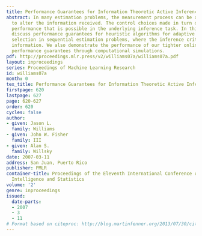 ```yaml
---
title: Performance Guarantees for Information Theoretic Active Inference
abstract: In many estimation problems, the measurement process can be actively controlled
  to alter the information received. The control choices made in turn determine the
  performance that is possible in the underlying inference task. In this paper, we
  discuss performance guarantees for heuristic algorithms for adaptive measurement
  selection in sequential estimation problems, where the inference criterion is mutual
  information. We also demonstrate the performance of our tighter online computable
  performance guarantees through computational simulations.
pdf: http://proceedings.mlr.press/v2/williams07a/williams07a.pdf
layout: inproceedings
series: Proceedings of Machine Learning Research
id: williams07a
month: 0
tex_title: Performance Guarantees for Information Theoretic Active Inference
firstpage: 620
lastpage: 627
page: 620-627
order: 620
cycles: false
author:
- given: Jason L.
  family: Williams
- given: John W. Fisher
  family: III
- given: Alan S.
  family: Willsky
date: 2007-03-11
address: San Juan, Puerto Rico
publisher: PMLR
container-title: Proceedings of the Eleventh International Conference on Artificial
  Intelligence and Statistics
volume: '2'
genre: inproceedings
issued:
  date-parts:
  - 2007
  - 3
  - 11
# Format based on citeproc: http://blog.martinfenner.org/2013/07/30/citeproc-yaml-for-bibliographies/
---
```

